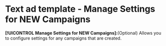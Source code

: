 # Text ad template - Manage Settings for NEW Campaigns

**[!UICONTROL Manage Settings for NEW Campaigns]:**(Optional) Allows you to configure settings for any campaigns that are created.
